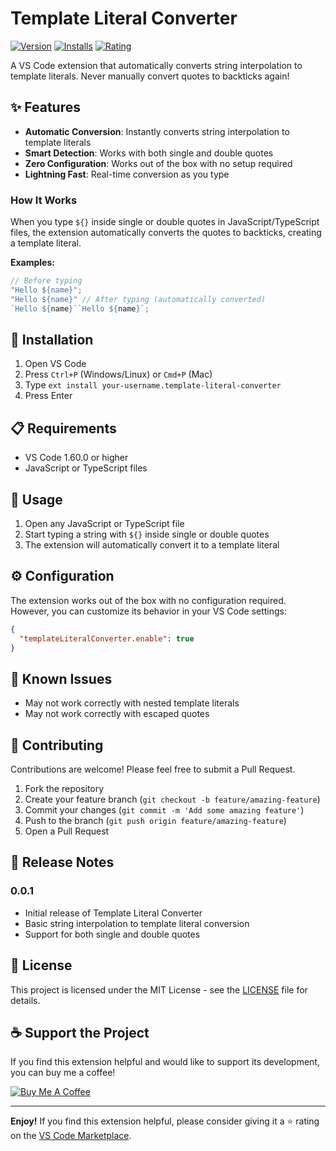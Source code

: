 # Template Literal Converter

[![Version](https://img.shields.io/visual-studio-marketplace/v/your-username.template-literal-converter.svg)](https://marketplace.visualstudio.com/items?itemName=your-username.template-literal-converter)
[![Installs](https://img.shields.io/visual-studio-marketplace/i/your-username.template-literal-converter.svg)](https://marketplace.visualstudio.com/items?itemName=your-username.template-literal-converter)
[![Rating](https://img.shields.io/visual-studio-marketplace/r/your-username.template-literal-converter.svg)](https://marketplace.visualstudio.com/items?itemName=your-username.template-literal-converter)

A VS Code extension that automatically converts string interpolation to template literals. Never manually convert quotes to backticks again!

## ✨ Features

- **Automatic Conversion**: Instantly converts string interpolation to template literals
- **Smart Detection**: Works with both single and double quotes
- **Zero Configuration**: Works out of the box with no setup required
- **Lightning Fast**: Real-time conversion as you type

### How It Works

When you type `${}` inside single or double quotes in JavaScript/TypeScript files, the extension automatically converts the quotes to backticks, creating a template literal.

**Examples:**

```javascript
// Before typing
"Hello ${name}";
"Hello ${name}" // After typing (automatically converted)
`Hello ${name}``Hello ${name}`;
```

## 🚀 Installation

1. Open VS Code
2. Press `Ctrl+P` (Windows/Linux) or `Cmd+P` (Mac)
3. Type `ext install your-username.template-literal-converter`
4. Press Enter

## 📋 Requirements

- VS Code 1.60.0 or higher
- JavaScript or TypeScript files

## 🎯 Usage

1. Open any JavaScript or TypeScript file
2. Start typing a string with `${}` inside single or double quotes
3. The extension will automatically convert it to a template literal

## ⚙️ Configuration

The extension works out of the box with no configuration required. However, you can customize its behavior in your VS Code settings:

```json
{
  "templateLiteralConverter.enable": true
}
```

## 🐛 Known Issues

- May not work correctly with nested template literals
- May not work correctly with escaped quotes

## 🤝 Contributing

Contributions are welcome! Please feel free to submit a Pull Request.

1. Fork the repository
2. Create your feature branch (`git checkout -b feature/amazing-feature`)
3. Commit your changes (`git commit -m 'Add some amazing feature'`)
4. Push to the branch (`git push origin feature/amazing-feature`)
5. Open a Pull Request

## 📝 Release Notes

### 0.0.1

- Initial release of Template Literal Converter
- Basic string interpolation to template literal conversion
- Support for both single and double quotes

## 📜 License

This project is licensed under the MIT License - see the [LICENSE](LICENSE) file for details.

## ☕ Support the Project

If you find this extension helpful and would like to support its development, you can buy me a coffee!

[![Buy Me A Coffee](https://www.buymeacoffee.com/assets/img/custom_images/orange_img.png)](https://www.buymeacoffee.com/RNDev)

---

**Enjoy!** If you find this extension helpful, please consider giving it a ⭐️ rating on the [VS Code Marketplace](https://marketplace.visualstudio.com/items?itemName=your-username.template-literal-converter).

